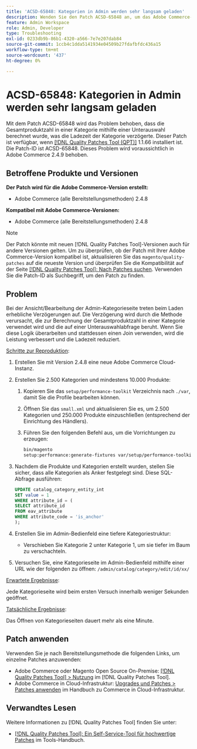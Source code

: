 ```yaml
---
title: 'ACSD-65848: Kategorien in Admin werden sehr langsam geladen'
description: Wenden Sie den Patch ACSD-65848 an, um das Adobe Commerce-Problem zu beheben, bei dem die Gesamtproduktzahl in einer Kategorie mithilfe einer Unterauswahl berechnet wurde, die die Ladezeit der Kategorie verzögerte.
feature: Admin Workspace
role: Admin, Developer
type: Troubleshooting
exl-id: 0233db9b-86b1-4320-a566-7e7e207dab84
source-git-commit: 1ccb4c1dda5141934e04509b27fdafbfdc436a15
workflow-type: tm+mt
source-wordcount: '437'
ht-degree: 0%

---
```


# ACSD-65848: Kategorien in Admin werden sehr langsam geladen

Mit dem Patch ACSD-65848 wird das Problem behoben, dass die Gesamtproduktzahl in einer Kategorie mithilfe einer Unterauswahl berechnet wurde, was die Ladezeit der Kategorie verzögerte. Dieser Patch ist verfügbar, wenn [[!DNL Quality Patches Tool (QPT)]](/help/tools/quality-patches-tool/quality-patches-tool-to-self-serve-quality-patches.md) 1.1.66 installiert ist. Die Patch-ID ist ACSD-65848. Dieses Problem wird voraussichtlich in Adobe Commerce 2.4.9 behoben.

## Betroffene Produkte und Versionen

**Der Patch wird für die Adobe Commerce-Version erstellt:**

* Adobe Commerce (alle Bereitstellungsmethoden) 2.4.8

**Kompatibel mit Adobe Commerce-Versionen:**

* Adobe Commerce (alle Bereitstellungsmethoden) 2.4.8

>[!NOTE]
>
>Der Patch könnte mit neuen [!DNL Quality Patches Tool]-Versionen auch für andere Versionen gelten. Um zu überprüfen, ob der Patch mit Ihrer Adobe Commerce-Version kompatibel ist, aktualisieren Sie das `magento/quality-patches` auf die neueste Version und überprüfen Sie die Kompatibilität auf der Seite [[!DNL Quality Patches Tool]: Nach Patches suchen](https://experienceleague.adobe.com/tools/commerce-quality-patches/index.html?lang=de). Verwenden Sie die Patch-ID als Suchbegriff, um den Patch zu finden.

## Problem

Bei der Ansicht/Bearbeitung der Admin-Kategorieseite treten beim Laden erhebliche Verzögerungen auf. Die Verzögerung wird durch die Methode verursacht, die zur Berechnung der Gesamtproduktzahl in einer Kategorie verwendet wird und die auf einer Unterauswahlabfrage beruht. Wenn Sie diese Logik überarbeiten und stattdessen einen Join verwenden, wird die Leistung verbessert und die Ladezeit reduziert.

<u>Schritte zur Reproduktion</u>:

1. Erstellen Sie mit Version 2.4.8 eine neue Adobe Commerce Cloud-Instanz.
1. Erstellen Sie 2.500 Kategorien und mindestens 10.000 Produkte:
   1. Kopieren Sie das `setup/performance-toolkit` Verzeichnis nach `./var`, damit Sie die Profile bearbeiten können.
   1. Öffnen Sie das `small.xml` und aktualisieren Sie es, um 2.500 Kategorien und 250.000 Produkte einzuschließen (entsprechend der Einrichtung des Händlers).
   1. Führen Sie den folgenden Befehl aus, um die Vorrichtungen zu erzeugen:

      ```bash
      bin/magento 
      setup:performance:generate-fixtures var/setup/performance-toolkit/profiles/ce/small.xml
      ```

1. Nachdem die Produkte und Kategorien erstellt wurden, stellen Sie sicher, dass alle Kategorien als Anker festgelegt sind. Diese SQL-Abfrage ausführen:

   ```sql
   UPDATE catalog_category_entity_int 
   SET value = 1 
   WHERE attribute_id = (
   SELECT attribute_id 
   FROM eav_attribute 
   WHERE attribute_code = 'is_anchor'
   );
   ```

1. Erstellen Sie im Admin-Bedienfeld eine tiefere Kategoriestruktur:
   * Verschieben Sie Kategorie 2 unter Kategorie 1, um sie tiefer im Baum zu verschachteln.
1. Versuchen Sie, eine Kategorieseite im Admin-Bedienfeld mithilfe einer URL wie der folgenden zu öffnen:
   ```/admin/catalog/category/edit/id/xx/```

<u>Erwartete Ergebnisse</u>:

Jede Kategorieseite wird beim ersten Versuch innerhalb weniger Sekunden geöffnet.

<u>Tatsächliche Ergebnisse</u>:

Das Öffnen von Kategorieseiten dauert mehr als eine Minute.

## Patch anwenden

Verwenden Sie je nach Bereitstellungsmethode die folgenden Links, um einzelne Patches anzuwenden:

* Adobe Commerce oder Magento Open Source On-Premise: [[!DNL Quality Patches Tool] > Nutzung](/help/tools/quality-patches-tool/usage.md) im [!DNL Quality Patches Tool].
* Adobe Commerce in Cloud-Infrastruktur: [Upgrades und Patches > Patches anwenden](https://experienceleague.adobe.com/docs/commerce-cloud-service/user-guide/develop/upgrade/apply-patches.html?lang=de) im Handbuch zu Commerce in Cloud-Infrastruktur.

## Verwandtes Lesen

Weitere Informationen zu [!DNL Quality Patches Tool] finden Sie unter:

* [[!DNL Quality Patches Tool]: Ein Self-Service-Tool für hochwertige Patches](/help/tools/quality-patches-tool/quality-patches-tool-to-self-serve-quality-patches.md) im Tools-Handbuch.
